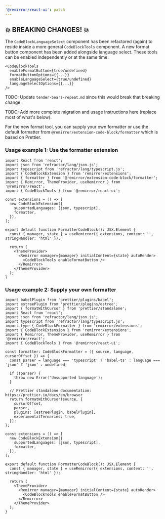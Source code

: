 ```yaml
---
'@remirror/react-ui': patch
---
```


## 💥 BREAKING CHANGES! 💥

The `CodeBlockLanguageSelect` component has been refactored (again) to reside inside a more general `CodeBlockTools` component. A new format button component has been added alongside language select. These tools can be enabled independently or at the same time:

```tsx
<CodeBlockTools
  enableFormatButton={true/undefined}
  formatButtonOptions={{...}}
  enableLanguageSelect={true/undefined}
  languageSelectOptions={{...}}
/>
```

TODO: Update `tender-bears-repeat.md` since this would break that breaking change.

TODO: Add more complete migration and usage instructions here (replace most of what's below).

For the new format tool, you can supply your own formatter or use the default formatter from `@remirror/extension-code-block/formatter` which is based on Prettier.

### Usage example 1: Use the formatter extension

```tsx
import React from 'react';
import json from 'refractor/lang/json.js';
import typescript from 'refractor/lang/typescript.js';
import { CodeBlockExtension } from 'remirror/extensions';
import { formatter } from '@remirror/extension-code-block/formatter';
import { Remirror, ThemeProvider, useRemirror } from '@remirror/react';
import { CodeBlockTools } from '@remirror/react-ui';

const extensions = () => [
  new CodeBlockExtension({
    supportedLanguages: [json, typescript],
    formatter,
  }),
];

export default function FormatterCodeBlock(): JSX.Element {
  const { manager, state } = useRemirror({ extensions, content: '', stringHandler: 'html' });

  return (
    <ThemeProvider>
      <Remirror manager={manager} initialContent={state} autoRender>
        <CodeBlockTools enableFormatButton />
      </Remirror>
    </ThemeProvider>
  );
}
```

### Usage example 2: Supply your own formatter

```tsx
import babelPlugin from 'prettier/plugins/babel';
import estreePlugin from 'prettier/plugins/estree';
import { formatWithCursor } from 'prettier/standalone';
import React from 'react';
import json from 'refractor/lang/json.js';
import typescript from 'refractor/lang/typescript.js';
import type { CodeBlockFormatter } from 'remirror/extensions';
import { CodeBlockExtension } from 'remirror/extensions';
import { Remirror, ThemeProvider, useRemirror } from '@remirror/react';
import { CodeBlockTools } from '@remirror/react-ui';

const formatter: CodeBlockFormatter = ({ source, language, cursorOffset }) => {
  const parser = language === 'typescript' ? 'babel-ts' : language === 'json' ? 'json' : undefined;

  if (!parser) {
    throw new Error('Unsupported language');
  }

  // Prettier standalone documentation: https://prettier.io/docs/en/browser
  return formatWithCursor(source, {
    cursorOffset,
    parser,
    plugins: [estreePlugin, babelPlugin],
    experimentalTernaries: true,
  });
};

const extensions = () => [
  new CodeBlockExtension({
    supportedLanguages: [json, typescript],
    formatter,
  }),
];

export default function FormatterCodeBlock(): JSX.Element {
  const { manager, state } = useRemirror({ extensions, content: '', stringHandler: 'html' });

  return (
    <ThemeProvider>
      <Remirror manager={manager} initialContent={state} autoRender>
        <CodeBlockTools enableFormatButton />
      </Remirror>
    </ThemeProvider>
  );
}
```
